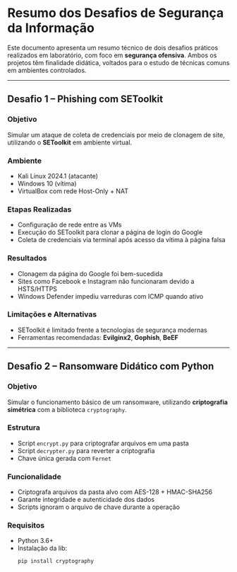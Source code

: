 # Resumo dos Desafios de Segurança da Informação

Este documento apresenta um resumo técnico de dois desafios práticos realizados em laboratório, com foco em **segurança ofensiva**. Ambos os projetos têm finalidade didática, voltados para o estudo de técnicas comuns em ambientes controlados.

---

## Desafio 1 – Phishing com SEToolkit

### Objetivo

Simular um ataque de coleta de credenciais por meio de clonagem de site, utilizando o **SEToolkit** em ambiente virtual.

### Ambiente

- Kali Linux 2024.1 (atacante)
- Windows 10 (vítima)
- VirtualBox com rede Host-Only + NAT

### Etapas Realizadas

- Configuração de rede entre as VMs
- Execução do SEToolkit para clonar a página de login do Google
- Coleta de credenciais via terminal após acesso da vítima à página falsa

### Resultados

- Clonagem da página do Google foi bem-sucedida
- Sites como Facebook e Instagram não funcionaram devido a HSTS/HTTPS
- Windows Defender impediu varreduras com ICMP quando ativo

### Limitações e Alternativas

- SEToolkit é limitado frente a tecnologias de segurança modernas
- Ferramentas recomendadas: **Evilginx2**, **Gophish**, **BeEF**

---

## Desafio 2 – Ransomware Didático com Python

### Objetivo

Simular o funcionamento básico de um ransomware, utilizando **criptografia simétrica** com a biblioteca `cryptography`.

### Estrutura

- Script `encrypt.py` para criptografar arquivos em uma pasta
- Script `decrypter.py` para reverter a criptografia
- Chave única gerada com `Fernet`

### Funcionalidade

- Criptografa arquivos da pasta alvo com AES-128 + HMAC-SHA256
- Garante integridade e autenticidade dos dados
- Scripts ignoram o arquivo de chave durante a operação

### Requisitos

- Python 3.6+
- Instalação da lib:
  ```bash
  pip install cryptography
